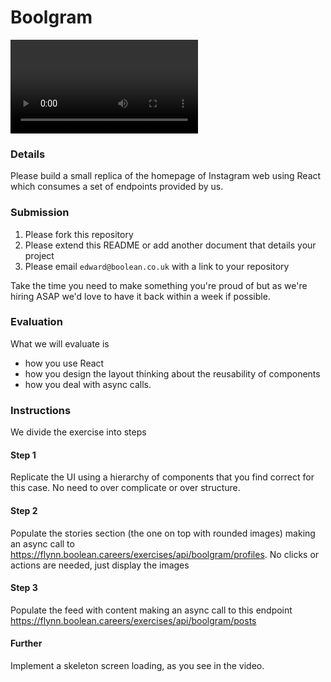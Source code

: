 # Boolgram

![](./assets/boolgram-viedo.mp4)

### Details
Please build a small replica of the homepage of Instagram web using React which consumes a set of endpoints provided by us.

### Submission
1. Please fork this repository
2. Please extend this README or add another document that details your project
2. Please email `edward@boolean.co.uk` with a link to your repository

Take the time you need to make something you're proud of but as we're hiring ASAP we'd love to have it back within a week if possible.

### Evaluation
What we will evaluate is
- how you use React
- how you design the layout thinking about the reusability of components
- how you deal with async calls.

### Instructions
We divide the exercise into steps

#### Step 1
Replicate the UI using a hierarchy of components that you find correct for this case. No need to over complicate or over structure.

#### Step 2
Populate the stories section (the one on top with rounded images) making an async call to https://flynn.boolean.careers/exercises/api/boolgram/profiles. No clicks or actions are needed, just display the images

#### Step 3
Populate the feed with content making an async call to this endpoint https://flynn.boolean.careers/exercises/api/boolgram/posts

#### Further
Implement a skeleton screen loading, as you see in the video.
